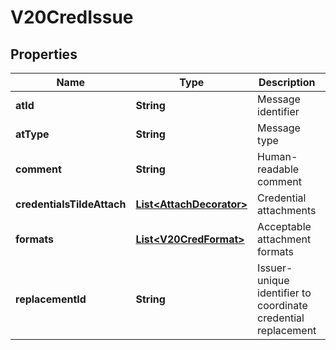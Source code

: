

# V20CredIssue


## Properties

Name | Type | Description | Notes
------------ | ------------- | ------------- | -------------
**atId** | **String** | Message identifier |  [optional]
**atType** | **String** | Message type |  [optional] [readonly]
**comment** | **String** | Human-readable comment |  [optional]
**credentialsTildeAttach** | [**List&lt;AttachDecorator&gt;**](AttachDecorator.md) | Credential attachments | 
**formats** | [**List&lt;V20CredFormat&gt;**](V20CredFormat.md) | Acceptable attachment formats | 
**replacementId** | **String** | Issuer-unique identifier to coordinate credential replacement |  [optional]



